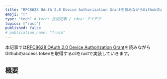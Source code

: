```yaml
---
title: "RFC8628 OAuth 2.0 Device Authorization Grantを読みながらGithubのaccess tokenを取得するcliを作ってみる"
emoji: "🦀"
type: "tech" # tech: 技術記事 / idea: アイデア
topics: ["rust"]
published: false
# publication_name: "fraim"
---
```


本記事では[RFC8628 OAuth 2.0 Device Authorization Grant](https://datatracker.ietf.org/doc/html/rfc8628)を読みながらGithubのaccess tokenを取得するcliをrustで実装していきます。

## 概要


